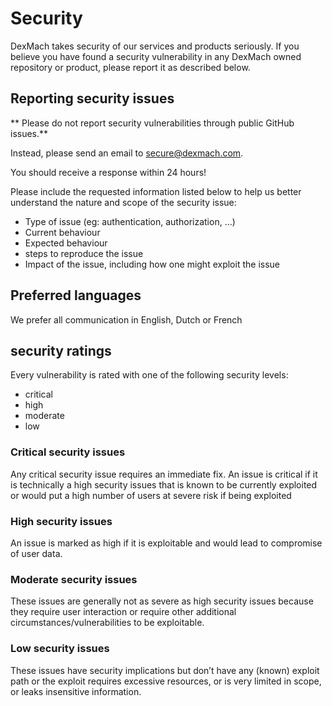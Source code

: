 # Security

DexMach takes security of our services and products seriously. 
If you believe you have found a security vulnerability in any DexMach owned repository or product, please report it as described below.

## Reporting security issues

** Please do not report security vulnerabilities through public GitHub issues.**

Instead, please send an email to [secure@dexmach.com](mailto:secure@dexmach.com).

You should receive a response within 24 hours!

Please include the requested information listed below to help us better understand the nature and scope of the security issue:

- Type of issue (eg: authentication, authorization, ...)
- Current behaviour
- Expected behaviour
- steps to reproduce the issue
- Impact of the issue, including how one might exploit the issue

## Preferred languages

We prefer all communication in English, Dutch or French

## security ratings

Every vulnerability is rated with one of the following security levels:

- critical
- high
- moderate
- low

### Critical security issues

Any critical security issue requires an immediate fix. An issue is critical if it is technically a high security issues that is known to be currently exploited or would put a high number of users at severe risk if being exploited

### High security issues

An issue is marked as high if it is exploitable and would lead to compromise of user data.

### Moderate security issues

These issues are generally not as severe as high security issues because they require user interaction or require other additional circumstances/vulnerabilities to be exploitable.

### Low security issues

These issues have security implications but don’t have any (known) exploit path or the exploit requires excessive resources, or is very limited in scope, or leaks insensitive information.






